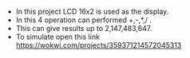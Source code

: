 * In this project LCD 16x2 is used as the display.
* In this 4 operation can performed +,-,*,/ .
* This can give results up to 2,147,483,647.
* To simulate open this link https://wokwi.com/projects/359371214572045313
